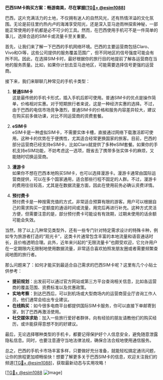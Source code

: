 **巴西SIM卡购买方案：畅游南美，尽在掌握[[TG💪+ @esim1088](https://t.me/s/esim1088)]**

巴西，这片充满活力的土地，不仅拥有迷人的自然风光，还有热情洋溢的文化氛围。无论是前往里约热内卢的海滩享受阳光，还是深入亚马逊雨林探索神秘，一部能正常使用的手机都是必不可少的工具。然而，在巴西使用手机可不是一件简单的事儿，选择合适的SIM卡或流量卡至关重要。

首先，让我们来了解一下巴西的手机网络环境。巴西的主要运营商包括Claro、Vivo和Oi等，这些公司提供的服务覆盖范围广，但不同地区的信号强度可能会有所不同。因此，在选择SIM卡时，最好根据你的旅行目的地提前了解各运营商在当地的服务质量。比如，如果你计划去亚马逊地区，可能需要选择信号更强的运营商。

接下来，我们来聊聊几种常见的手机卡类型：

1. **普通SIM卡**  
   这是最传统的手机卡形式，插入手机后即可使用。普通SIM卡的优点是操作简单，价格相对实惠。对于短期旅行者来说，这是一种经济实惠的选择。不过，由于巴西的电信市场竞争激烈，普通SIM卡的价格和服务内容差异较大，建议在购买前多做功课，对比不同运营商的资费套餐。

2. **eSIM卡**  
   eSIM卡是一种虚拟SIM卡，不需要实体卡槽，直接通过网络下载激活即可使用。这种卡的优势在于便携性，尤其适合经常更换国家的旅客。目前，巴西的部分运营商已经支持eSIM卡，比如Claro就提供了多种eSIM套餐。如果你的手机支持eSIM功能，不妨考虑这一选项，既省去了携带多张实体卡的麻烦，又能随时切换运营商。

3. **漫游卡**  
   如果你不想在巴西本地购买SIM卡，也可以选择漫游卡。漫游卡通常由国际运营商提供，可以在多个国家通用，适合那些行程不固定的人群。不过，漫游卡的费用往往较高，尤其是在数据流量方面，因此在使用前务必确认资费详情。

4. **预付费卡**  
   预付费卡是一种按需充值的方式，非常适合预算有限的游客。用户可以根据自己的需求购买一定额度的通话时间或流量，用完后再进行补充。这种方式灵活方便，但需要注意的是，部分预付费卡可能设有有效期，过期未使用的话余额可能会失效。

当然，除了以上几种常见类型外，还有一些专门针对特定需求设计的特殊卡种，例如专为旅游者打造的“观光卡”，这类卡片通常包含丰富的本地流量和语音通话时长，且价格透明合理。此外，近年来兴起的“无限流量卡”也颇受欢迎，它允许用户在一定期限内无限制地使用数据流量，非常适合喜欢拍照发朋友圈或者需要频繁查阅地图的旅行者。

那么问题来了：如何才能买到最适合自己需求的巴西SIM卡呢？这里有几个小贴士供参考：

- **提前规划**：出发前可以通过官方网站或第三方平台查询相关信息，比如各运营商的覆盖范围、资费标准以及优惠政策。
- **实地考察**：到达巴西后，可以到机场或大型商场内的运营商营业厅咨询工作人员，他们通常会给出专业建议。
- **在线购买**：如今很多电商平台都提供国际SIM卡服务，你可以直接下单邮寄到家，到了巴西再激活使用。
- **社交媒体求助**：加入一些旅行爱好者群体，向有经验的朋友请教他们的购买经历，或许能获得意想不到的好建议。

最后，无论选择哪种类型的手机卡，都要记得保护好个人信息安全，避免随意泄露隐私信息。同时，也要注意遵守当地法律法规，确保合法合规地使用通信服务。

总之，巴西的手机卡市场丰富多样，只要做好充分准备，就能轻松搞定通讯问题，让你的旅程更加顺畅愉快！想要了解更多关于巴西SIM卡的信息，欢迎关注我们的频道[[TG💪+ @esim1088](https://t.me/s/esim1088)]，获取最新动态与实用攻略！

[[TG💪+ @esim1088](https://t.me/s/esim1088) ![Image](https://i.postimg.cc/4NQfJmqS/Snipaste-2025-05-13-00-14-12.png)]